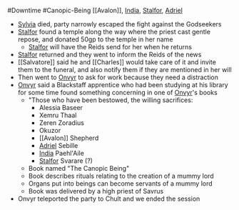 #Downtime #Canopic-Being 
[[Avalon]], [India](PCs/Current/India.md), [Stalfor](PCs/Current/Stalfor.md), [Adriel](PCs/Current/Adriel.md)

- [Sylvia](Sylvia.md) died, party narrowly escaped the fight against the Godseekers
- [Stalfor](PCs/Current/Stalfor.md) found a temple along the way where the priest cast gentle repose, and donated 50gp to the temple in her name
	- [Stalfor](PCs/Current/Stalfor.md) will have the Reids send for her when he returns
- [Stalfor](PCs/Current/Stalfor.md) returned and they went to inform the Reids of the news
- [[Salvatore]] said he and [[Charles]] would take care of it and invite them to the funeral, and also notify them if they are mentioned in her will
- Then went to [Onvyr](NPCs/Living/Onvyr.md) to ask for work because they need a distraction
- [Onvyr](NPCs/Living/Onvyr.md) said a Blackstaff apprentice who had been studying at his library for some time found something concerning in one of [Onvyr](NPCs/Living/Onvyr.md)'s books
	- "Those who have been bestowed, the willing sacrifices:
		- Alessia Baseer
		- Xemru Thaal
		- Zeren Zoradius
		- Okuzor
		- [[Avalon]] Shepherd
		- [Adriel](PCs/Current/Adriel.md) Sebille
		- [India](PCs/Current/India.md) Paehl'Aile
		- [Stalfor](PCs/Current/Stalfor.md) Svarare (?)
	- Book named "The Canopic Being"
	- Book describes rituals relating to the creation of a mummy lord
	- Organs put into beings can become servants of a mummy lord
	- Book was delivered by a high priest of Savrus
- Onvyr teleported the party to Chult and we ended the session